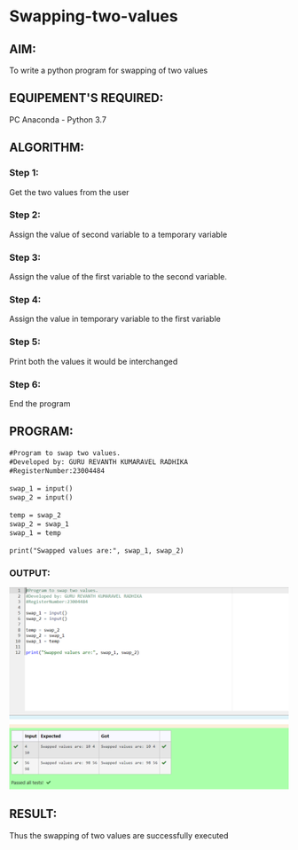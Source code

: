 # Swapping-two-values
## AIM:
To write a python program for swapping of two values
## EQUIPEMENT'S REQUIRED: 
PC
Anaconda - Python 3.7
## ALGORITHM: 
### Step 1:
Get the two values from the user
### Step 2: 
Assign the value of second variable to a temporary variable 
### Step 3: 
Assign the value of the first variable to the second variable.
### Step 4:  
Assign the value in temporary variable to the first variable
### Step 5: 
Print both the values it would be interchanged
### Step 6: 
End the program
## PROGRAM:
```
#Program to swap two values.
#Developed by: GURU REVANTH KUMARAVEL RADHIKA
#RegisterNumber:23004484

swap_1 = input()
swap_2 = input()

temp = swap_2
swap_2 = swap_1
swap_1 = temp

print("Swapped values are:", swap_1, swap_2)
```

### OUTPUT:
![Alt text](<Screenshot 2023-11-24 105608-1.png>)



## RESULT:
Thus the swapping of two values are successfully executed




